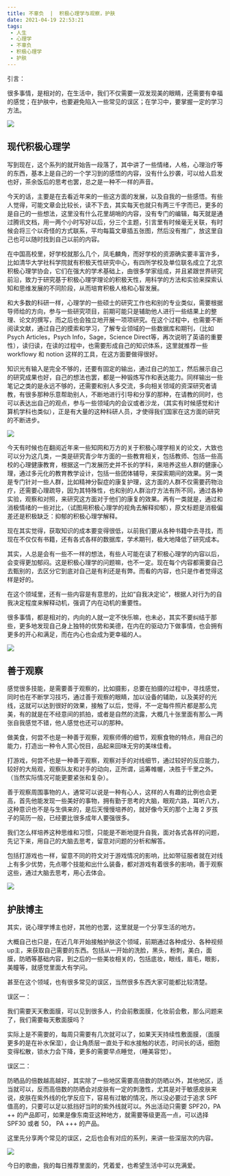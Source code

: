 ```yaml
---
title: 不辜负  |  积极心理学与观察，护肤
date: 2021-04-19 22:53:21
tags: 
 - 人生
 - 心理学
 - 不辜负
 - 积极心理学
 - 护肤 
---
```


引言：

很多事情，是相对的，在生活中，我们不仅需要一双发现美的眼睛，还需要有幸福的感觉；在护肤中，也要避免陷入一些常见的误区；在学习中，要掌握一定的学习方法。

![](https://dubuqingfeng.oss-cn-hongkong.aliyuncs.com/blog/life/202104-bugufu-jijixinlixueyuguanchahufu-01.webp)

## 现代积极心理学

写到现在，这个系列的就开始告一段落了，其中讲了一些情绪，人格，心理治疗等的东西，基本上是自己的一个学习到的感悟的内容，没有什么抄袭，可以给人启发也好，茶余饭后的思考也罢，总之是一种不一样的声音。

今天的话，主要是在去看近年来的一些这方面的发展，以及自我的一些感悟。有些人觉得，可能文章会比较长，读不下去，其实每天也就只有两三千字而已，更多的是自己的一些想法，这里没有什么花里胡哨的内容，没有专门的编辑，每天就是通过腾讯文档，用一两个小时写好以后，分三个主题，引言里有时候毫无关联，有时候会将三个以奇怪的方式联系，平均每篇文章插五张图，然后没有推广，放这里自己也可以随时找到自己以前的内容。

在中国高校里，好学校就那么几个，凤毛麟角，而好学校的资源确实要丰富许多，比如清华大学社科学院就有积极天性研究中心，有四所学校及单位联名成立了北京积极心理学协会，它们在强大的学术基础上，由很多学家组成，并且紧跟世界研究前沿，致力于研究基于积极心理学理论的积极天性，用科学的方法和实验来探索认知和思维发展的不同阶段，从而培育积极人格和心智发展。

和大多数的科研一样，心理学的一些硕士的研究工作也和别的专业类似，需要根据导师给的方向，参与一些研究项目，前期可能只是辅助他人进行一些结果上的整理、论文的撰写，而之后也会独立地开展一项项研究。在这个过程中，也需要不断阅读文献，通过自己的摸索和学习，了解专业领域的一些数据库和期刊，（比如 Psych Articles，Psych Info，Sage，Science Direct等，再次说明了英语的重要性），读归读，在读的过程中，也需要形成自己的知识体系，这里就推荐一些 workflowy 和 notion 这样的工具，在这方面要做得很好。

知识光有输入是完全不够的，还要有固定的输出，通过自己的加工，然后展示自己的研究成果也好，自己的想法也罢，都是一种锻炼写作和表达能力。同样输出一些笔记之类的是永远不够的，还需要和别人多交流，多向相关领域的资深研究者请教，有很多那种乐意帮助别人，不断地进行引导和分享的那种，在请教的同时，也可以表达出自己的观点，参与一些领域内的会议或者沙龙，（其实有时候感觉和计算机学科也类似），正是有大量的这种科研人员，才使得我们国家在这方面的研究的不断进步。

![](https://dubuqingfeng.oss-cn-hongkong.aliyuncs.com/blog/life/202104-bugufu-jijixinlixueyuguanchahufu-02.webp)

今天有时候也在翻阅近年来一些知网和万方的关于积极心理学相关的论文，大致也可以分为这几类，一类是研究青少年方面的一些教育相关，包括教师、包括一些高校的心理健康教育，根据这一门发展历史并不长的学科，来培养这些人群的健康心理，通过多元化的教育教学设计，包括一些团体辅导，来探索期间的效果。另一类是专门针对一些人群，比如精神分裂症的康复护理，这方面的人群不仅需要药物治疗，还需要心理疏导，因为其特殊性，也和别的人群治疗方法有所不同，通过各种实验，观察和对照，来研究这方面对于他们的康复的效果。再有一类就是，通过和消极情绪的一些对比，（试图用积极心理学的视角去解释抑郁），原文标题是消极偏差还是积极缺乏：抑郁的积极心理学解释。

现在其实觉得，获取知识的成本要变得很低，以前我们要从各种书籍中去寻找，而现在不仅仅有书籍，还有各式各样的数据库，学术期刊，极大地降低了研究成本。

其实，人总是会有一些不一样的想法，有些人可能在读了积极心理学的内容以后，会变得更加郁闷。这是积极心理学的问题嘛，也不一定。现在每个内容都需要自己去甄别的，去区分它到底对自己是有利还是有弊。而看的内容，也只是作者觉得这样是好的。

在这个领域里，还有一些内容是有意思的，比如“自我决定论”，根据人对行为的自我决定程度来解释动机，强调了内在动机的重要性。

很多事情，都是相对的，内向的人就一定不快乐嘛，也未必，其实不要纠结于那些，更多地发现自己身上独特的优势和美德，在内在的驱动力下做事情，也会拥有更多的开心和满足，而在内心也会成为更幸福的人。

![](https://dubuqingfeng.oss-cn-hongkong.aliyuncs.com/blog/life/202104-bugufu-jijixinlixueyuguanchahufu-03.webp)

## 善于观察

感觉很多技能，是需要善于观察的，比如摄影，总要在拍摄的过程中，寻找感觉，同时也在不断学习技巧，通过善于观察的眼睛，加以设备的辅助，以及美好的光线，这就可以达到很好的效果，接触了以后，觉得，不一定每件照片都是那么完美，有的就是在不经意间的抓拍，或者是自然的流露，大概几十张里面有那么一两张自我感觉不错，他人感觉也还可以的那种。

做美食，何尝不也是一种善于观察，观察师傅的细节，观察食物的特点，用自己的能力，打造出一种令人赏心悦目，品起来回味无穷的美味佳肴。

打游戏，何尝不也是一种善于观察，观察对手的对线细节，通过较好的反应能力，较好的大局观，观察队友和对手的动向，正所谓，运筹帷幄，决胜于千里之外。（当然实际情况可能更要紧张和复杂）。

善于观察周围事物的人，通常可以说是一种有心人，这样的人有趣的比例也会更高，首先他能发现一些美好的事物，拥有勤于思考的大脑，眼观六路，耳听八方，这种意识也不是与生俱来的，是后天慢慢培养的，就好像今天的那个上海 2 岁孩子的简历一般，已经要比很多成年人要强很多。

我们怎么样培养这种思维和习惯，只能是不断地提升自我，面对各式各样的问题，先记下来，用自己的大脑去思考，留意对问题的分析和解答。

包括打游戏也一样，留意不同的符文对于游戏情况的影响，比如带征服者就在对线上有多少优势，先点哪个技能和出什么装备，都对游戏有着很多的影响，善于观察这些，通过大脑去思考，用心去体会。

![](https://dubuqingfeng.oss-cn-hongkong.aliyuncs.com/blog/life/202104-bugufu-jijixinlixueyuguanchahufu-04.webp)

## 护肤博主

其实，说心理学博主也好，其他的也罢，这里就是一个分享生活的地方。

大概自己也只是，在近几年开始接触护肤这个领域，前期通过各种成分、各种视频up主，来获取自己需要的东西。包括从一开始的洗脸，黑头，粉刺，美白，面膜，防晒等基础内容，到之后的一些美妆相关的，包括底妆，眼线，眉毛，眼影，美瞳等，就感觉里面大有学问。

甚至在这个领域，也有很多常见的误区，当然很多东西大家可能都比较清楚。

误区一：

我们需要天天敷面膜，可以见到很多人，约会前敷面膜，化妆前会敷，那么问题来了，我们需要每天敷面膜吗？

实际上是不需要的，每周只需要有几次就可以了，如果天天持续性敷面膜，（面膜更多的是在补水保湿），会让角质层一直处于和水接触的状态，时间长的话，细胞变得松散，锁水力会下降，更多的需要早点睡觉，（睡美容觉）。

误区二：

防晒品的倍数越高越好，其实除了一些地区需要高倍数的防晒以外，其他地区，适当就可以，反而高倍数的防晒会对皮肤有一定的刺激性，尤其是对于敏感皮肤来说，皮肤在紫外线的化学反应下，容易有过敏的情况，所以没必要过于追求 SPF 值高的，只要可以足以抵挡好当时的紫外线就可以。外出活动只需要 SPF20，PA ++ 的产品即可，如果是像东南亚这种地方，就需要等级更高一点，可以选择 SPF30 或者 50， PA +++ 的产品。

这里先分享两个常见的误区，之后也会有对应的系列，来讲一些深层次的内容。

![](https://dubuqingfeng.oss-cn-hongkong.aliyuncs.com/blog/life/202104-bugufu-jijixinlixueyuguanchahufu-05.webp)

今日的歌曲，我的每日推荐里面的，凭着爱，也希望生活中可以充满爱。
